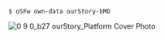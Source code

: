 ```
$ oSFw own-data ourStory-bMO
```
![0 9 0_b27 ourStory_Platform Cover Photo](https://github.com/ourStoryNetwork/.github/assets/8133349/ae4b785d-f15d-47a7-82fe-3edda5d40f6e)
<!-- **Here are some ideas to get you started:**

🙋‍♀️ A short introduction - what is your organization all about?
🌈 Contribution guidelines - how can the community get involved?
👩‍💻 Useful resources - where can the community find your docs? Is there anything else the community should know?
🍿 Fun facts - what does your team eat for breakfast?
🧙 Remember, you can do mighty things with the power of [Markdown](https://docs.github.com/github/writing-on-github/getting-started-with-writing-and-formatting-on-github/basic-writing-and-formatting-syntax)
-->

